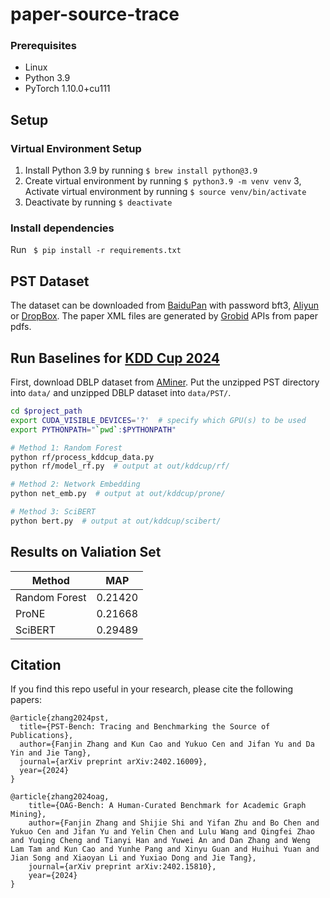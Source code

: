 # paper-source-trace

### Prerequisites
- Linux
- Python 3.9
- PyTorch 1.10.0+cu111


## Setup
### Virtual Environment Setup
1. Install Python 3.9 by running `$ brew install python@3.9`
2. Create virtual environment by running `$ python3.9 -m venv venv`
3, Activate virtual environment by running `$ source venv/bin/activate`
4. Deactivate by running `$ deactivate`

### Install dependencies
Run ` $ pip install -r requirements.txt`

## PST Dataset
The dataset can be downloaded from [BaiduPan](https://pan.baidu.com/s/1I_HZXBx7U0UsRHJL5JJagw?pwd=bft3) with password bft3, [Aliyun](https://open-data-set.oss-cn-beijing.aliyuncs.com/oag-benchmark/kddcup-2024/PST/PST.zip) or [DropBox](https://www.dropbox.com/scl/fi/namx1n55xzqil4zbkd5sv/PST.zip?rlkey=impcbm2acqmqhurv2oj0xxysx&dl=1).
The paper XML files are generated by [Grobid](https://grobid.readthedocs.io/en/latest/Introduction/) APIs from paper pdfs.

## Run Baselines for [KDD Cup 2024](https://www.biendata.xyz/competition/pst_kdd_2024/)
First, download DBLP dataset from [AMiner](https://opendata.aminer.cn/dataset/DBLP-Citation-network-V16.zip).
Put the unzipped PST directory into ``data/`` and unzipped DBLP dataset into ``data/PST/``.

```bash
cd $project_path
export CUDA_VISIBLE_DEVICES='?'  # specify which GPU(s) to be used
export PYTHONPATH="`pwd`:$PYTHONPATH"

# Method 1: Random Forest
python rf/process_kddcup_data.py
python rf/model_rf.py  # output at out/kddcup/rf/

# Method 2: Network Embedding
python net_emb.py  # output at out/kddcup/prone/

# Method 3: SciBERT
python bert.py  # output at out/kddcup/scibert/
```

## Results on Valiation Set

|  Method  | MAP   |
|-------|-------|
| Random Forest  | 0.21420 |
| ProNE | 0.21668 |
| SciBERT  | 0.29489 |

## Citation

If you find this repo useful in your research, please cite the following papers:

```
@article{zhang2024pst,
  title={PST-Bench: Tracing and Benchmarking the Source of Publications},
  author={Fanjin Zhang and Kun Cao and Yukuo Cen and Jifan Yu and Da Yin and Jie Tang},
  journal={arXiv preprint arXiv:2402.16009},
  year={2024}
}

@article{zhang2024oag,
    title={OAG-Bench: A Human-Curated Benchmark for Academic Graph Mining},
    author={Fanjin Zhang and Shijie Shi and Yifan Zhu and Bo Chen and Yukuo Cen and Jifan Yu and Yelin Chen and Lulu Wang and Qingfei Zhao and Yuqing Cheng and Tianyi Han and Yuwei An and Dan Zhang and Weng Lam Tam and Kun Cao and Yunhe Pang and Xinyu Guan and Huihui Yuan and Jian Song and Xiaoyan Li and Yuxiao Dong and Jie Tang},
    journal={arXiv preprint arXiv:2402.15810},
    year={2024}
}
```
